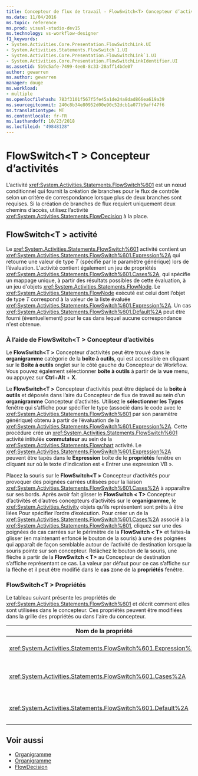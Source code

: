 ```yaml
---
title: Concepteur de flux de travail - FlowSwitch<T> Concepteur d’activités
ms.date: 11/04/2016
ms.topic: reference
ms.prod: visual-studio-dev15
ms.technology: vs-workflow-designer
f1_keywords:
- System.Activities.Core.Presentation.FlowSwitchLink.UI
- System.Activities.Statements.FlowSwitch`1.UI
- System.Activities.Core.Presentation.FlowSwitchLink`1.UI
- System.Activities.Core.Presentation.FlowSwitchLinkIdentifier.UI
ms.assetid: 5b9c5afe-7499-4ee8-8c33-28aff14bde07
author: gewarren
ms.author: gewarren
manager: douge
ms.workload:
- multiple
ms.openlocfilehash: 783f3101f567f5fe45a1de24a8dad866ea619a39
ms.sourcegitcommit: 240c8b34e80952d00e90c52dcb1a077b9aff47f6
ms.translationtype: MT
ms.contentlocale: fr-FR
ms.lasthandoff: 10/23/2018
ms.locfileid: "49848128"
---
```

# <a name="flowswitcht-activity-designer"></a>FlowSwitch\<T > Concepteur d’activités

L’activité <xref:System.Activities.Statements.FlowSwitch%601> est un nœud conditionnel qui fournit la création de branches pour le flux de contrôle selon un critère de correspondance lorsque plus de deux branches sont requises. Si la création de branches de flux requiert uniquement deux chemins d’accès, utilisez l’activité <xref:System.Activities.Statements.FlowDecision> à la place.

## <a name="the-flowswitcht-activity"></a>FlowSwitch\<T > activité

Le <xref:System.Activities.Statements.FlowSwitch%601> activité contient un <xref:System.Activities.Statements.FlowSwitch%601.Expression%2A> qui retourne une valeur de type *T* (spécifié par le paramètre générique) lors de l’évaluation. L'activité contient également un jeu de propriétés <xref:System.Activities.Statements.FlowSwitch%601.Cases%2A>, qui spécifie un mappage unique, à partir des résultats possibles de cette évaluation, à un jeu d'objets <xref:System.Activities.Statements.FlowNode>. Le <xref:System.Activities.Statements.FlowNode> exécuté est celui dont l’objet de type *T* correspond à la valeur de la liste évaluée <xref:System.Activities.Statements.FlowSwitch%601.Expression%2A>. Un cas <xref:System.Activities.Statements.FlowSwitch%601.Default%2A> peut être fourni (éventuellement) pour le cas dans lequel aucune correspondance n'est obtenue.

### <a name="using-the-flowswitcht-activity-designer"></a>À l’aide de FlowSwitch\<T > Concepteur d’activités

Le **FlowSwitch\<T >** Concepteur d’activités peut être trouvé dans le **organigramme** catégorie de la **boîte à outils**, qui est accessible en cliquant sur le **Boîte à outils** onglet sur le côté gauche du Concepteur de Workflow. Vous pouvez également sélectionner **boîte à outils** à partir de la **vue** menu, ou appuyez sur **Ctrl**+**Alt** + **X**.

Le **FlowSwitch\<T >** Concepteur d’activités peut être déplacé de la **boîte à outils** et déposés dans l’aire du Concepteur de flux de travail au sein d’un **organigramme** Concepteur d’activités. Utilisez le **sélectionner les Types** fenêtre qui s’affiche pour spécifier le type (associé dans le code avec le <xref:System.Activities.Statements.FlowSwitch%601> par son paramètre générique) obtenu à partir de l’évaluation de la <xref:System.Activities.Statements.FlowSwitch%601.Expression%2A>. Cette procédure crée un <xref:System.Activities.Statements.FlowSwitch%601> activité intitulée **commutateur** au sein de la <xref:System.Activities.Statements.Flowchart> activité. Le <xref:System.Activities.Statements.FlowSwitch%601.Expression%2A> peuvent être tapés dans le **Expression** boîte de le **propriétés** fenêtre en cliquant sur où le texte d’indication est « Entrer une expression VB ».

Placez la souris sur le **FlowSwitch\<T >** Concepteur d’activités pour provoquer des poignées carrées utilisées pour la liaison <xref:System.Activities.Statements.FlowSwitch%601.Cases%2A> à apparaître sur ses bords. Après avoir fait glisser le **FlowSwitch < T\>**  Concepteur d’activités et d’autres concepteurs d’activités sur le **organigramme**, le <xref:System.Activities.Activity> objets qu’ils représentent sont prêts à être liées Pour spécifier l’ordre d’exécution. Pour créer un de la <xref:System.Activities.Statements.FlowSwitch%601.Cases%2A> associé à la <xref:System.Activities.Statements.FlowSwitch%601>, cliquez sur une des poignées de cas carrées sur le périmètre de la **FlowSwitch < T\>**  et faites-la glisser (en maintenant enfoncé le bouton de la souris) à une des poignées qui apparaît de façon semblable autour de l’activité de destination lorsque la souris pointe sur son concepteur. Relâchez le bouton de la souris, une flèche à partir de la **FlowSwitch < T\>**  au Concepteur de destination s’affiche représentant ce cas. La valeur par défaut pour ce cas s’affiche sur la flèche et il peut être modifié dans le **cas** zone de la **propriétés** fenêtre.

### <a name="the-flowswitcht-properties"></a>FlowSwitch\<T > Propriétés

Le tableau suivant présente les propriétés de <xref:System.Activities.Statements.FlowSwitch%601> et décrit comment elles sont utilisées dans le concepteur. Ces propriétés peuvent être modifiées dans la grille des propriétés ou dans l'aire du concepteur.

|Nom de la propriété|Obligatoire|Utilisation|
|-|--------------|-|
|<xref:System.Activities.Statements.FlowSwitch%601.Expression%2A>|True|Spécifie l'expression qui est évaluée pour déterminer le cas du jeu de <xref:System.Activities.Statements.FlowSwitch%601.Cases%2A> vers lequel basculer dans le chemin d'exécution.|
|<xref:System.Activities.Statements.FlowSwitch%601.Cases%2A>|False|Spécifie un mappage unique, à partir des résultats possibles obtenus de l'évaluation de la propriété <xref:System.Activities.Statements.FlowSwitch%601.Expression%2A>, à un jeu d'objets <xref:System.Activities.Statements.FlowNode>.|
|<xref:System.Activities.Statements.FlowSwitch%601.Default%2A>|True|Spécifie le mappage lorsque l'évaluation de la propriété <xref:System.Activities.Statements.FlowSwitch%601.Expression%2A> ne correspond pas à l'une des valeurs contenues dans l'objet <xref:System.Activities.Statements.FlowSwitch%601.Cases%2A>.|

## <a name="see-also"></a>Voir aussi

- [Organigramme](../workflow-designer/flowchart-activity-designers.md)
- [Organigramme](../workflow-designer/flowchart-activity-designer.md)
- [FlowDecision](../workflow-designer/flowdecision-activity-designer.md)